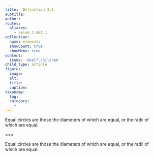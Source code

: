 ```yaml
---
title:  Definition 3.1
subtitle: 
author:
routes:
  aliases:
    - /elem.3.def.1
collection:
  name: elements
  showCount: true
  showMenu: true
content:
  items: '@self.children'
child_type: article
figure:
  image:
  alt:
  title:
  caption:
taxonomy:
  tag:
  category:
    - 
---
```


<p><hi rend="bold">Equal circles</hi> are those the diameters of which are equal, or the radii of which are equal.</p>

===

<p><span class="bold">Equal circles</span> are those the diameters of which are equal, or the radii of which are equal.</p>
